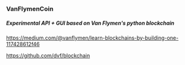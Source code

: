 ### VanFlymenCoin
##### Experimental API + GUI based on Van Flymen's python blockchain

https://medium.com/@vanflymen/learn-blockchains-by-building-one-117428612f46

https://github.com/dvf/blockchain

